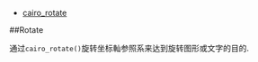 + [cairo_rotate][1]

[1]: http://cairographics.org/manual/cairo-Transformations.html#cairo-rotate

##Rotate

通过`cairo_rotate()`旋转坐标軕参照系来达到旋转图形或文字的目的.
